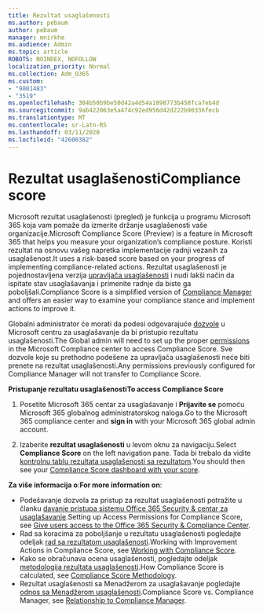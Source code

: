```yaml
---
title: Rezultat usaglašenosti
ms.author: pebaum
author: pebaum
manager: mnirkhe
ms.audience: Admin
ms.topic: article
ROBOTS: NOINDEX, NOFOLLOW
localization_priority: Normal
ms.collection: Adm_O365
ms.custom:
- "9001483"
- "3519"
ms.openlocfilehash: 304b50b9be50d42a4d54a1898773b458fca7eb4d
ms.sourcegitcommit: 9ab422063e5a474c92ed956d42d222b90336fecb
ms.translationtype: MT
ms.contentlocale: sr-Latn-RS
ms.lasthandoff: 03/11/2020
ms.locfileid: "42600382"
---
```

# <a name="compliance-score"></a><span data-ttu-id="e87cf-102">Rezultat usaglašenosti</span><span class="sxs-lookup"><span data-stu-id="e87cf-102">Compliance score</span></span>

<span data-ttu-id="e87cf-103">Microsoft rezultat usaglašenosti (pregled) je funkcija u programu Microsoft 365 koja vam pomaže da izmerite držanje usaglašenosti vaše organizacije.</span><span class="sxs-lookup"><span data-stu-id="e87cf-103">Microsoft Compliance Score (Preview) is a feature in Microsoft 365 that helps you measure your organization’s compliance posture.</span></span> <span data-ttu-id="e87cf-104">Koristi rezultat na osnovu vašeg napretka implementacije radnji vezanih za usaglašenost.</span><span class="sxs-lookup"><span data-stu-id="e87cf-104">It uses a risk-based score based on your progress of implementing compliance-related actions.</span></span>   <span data-ttu-id="e87cf-105">Rezultat usaglašenosti je pojednostavljena verzija [upravljača usaglašenosti](https://docs.microsoft.com/microsoft-365/compliance/compliance-manager-overview) i nudi lakši način da ispitate stav usaglašavanja i primenite radnje da biste ga poboljšali.</span><span class="sxs-lookup"><span data-stu-id="e87cf-105">Compliance Score is a simplified version of [Compliance Manager](https://docs.microsoft.com/microsoft-365/compliance/compliance-manager-overview) and offers an easier way to examine your compliance stance and implement actions to improve it.</span></span> 

<span data-ttu-id="e87cf-106">Globalni administrator će morati da podesi odgovarajuće [dozvole](https://docs.microsoft.com/microsoft-365/security/office-365-security/permissions-in-the-security-and-compliance-center) u Microsoft centru za usaglašavanje da bi pristupio rezultatu usaglašenosti.</span><span class="sxs-lookup"><span data-stu-id="e87cf-106">The Global admin will need to set up the proper [permissions](https://docs.microsoft.com/microsoft-365/security/office-365-security/permissions-in-the-security-and-compliance-center) in the Microsoft Compliance center to access Compliance Score.</span></span>  <span data-ttu-id="e87cf-107">Sve dozvole koje su prethodno podešene za upravljača usaglašenosti neće biti prenete na rezultat usaglašenosti.</span><span class="sxs-lookup"><span data-stu-id="e87cf-107">Any permissions previously configured for Compliance Manager will not transfer to Compliance Score.</span></span>

<span data-ttu-id="e87cf-108">**Pristupanje rezultatu usaglašenosti**</span><span class="sxs-lookup"><span data-stu-id="e87cf-108">**To access Compliance Score**</span></span>

1. <span data-ttu-id="e87cf-109">Posetite Microsoft 365 centar za usaglašavanje i **Prijavite se** pomoću Microsoft 365 globalnog administratorskog naloga.</span><span class="sxs-lookup"><span data-stu-id="e87cf-109">Go to the Microsoft 365 compliance center and **sign in** with your Microsoft 365 global admin account.</span></span>

2. <span data-ttu-id="e87cf-110">Izaberite **rezultat usaglašenosti** u levom oknu za navigaciju.</span><span class="sxs-lookup"><span data-stu-id="e87cf-110">Select **Compliance Score** on the left navigation pane.</span></span> <span data-ttu-id="e87cf-111">Tada bi trebalo da vidite [kontrolnu tablu rezultata usaglašenosti sa rezultatom](https://docs.microsoft.com/microsoft-365/compliance/compliance-score-setup#understand-the-compliance-score-dashboard).</span><span class="sxs-lookup"><span data-stu-id="e87cf-111">You should then see your [Compliance Score dashboard with your score](https://docs.microsoft.com/microsoft-365/compliance/compliance-score-setup#understand-the-compliance-score-dashboard).</span></span>
 

<span data-ttu-id="e87cf-112">**Za više informacija o**:</span><span class="sxs-lookup"><span data-stu-id="e87cf-112">**For more information on**:</span></span>

- <span data-ttu-id="e87cf-113">Podešavanje dozvola za pristup za rezultat usaglašenosti potražite u članku [davanje pristupa sistemu Office 365 Security & centar za usaglašavanje](https://docs.microsoft.com/microsoft-365/security/office-365-security/grant-access-to-the-security-and-compliance-center).</span><span class="sxs-lookup"><span data-stu-id="e87cf-113">Setting up Access Permissions for Compliance Score, see [Give users access to the Office 365 Security & Compliance Center](https://docs.microsoft.com/microsoft-365/security/office-365-security/grant-access-to-the-security-and-compliance-center).</span></span>
- <span data-ttu-id="e87cf-114">Rad sa koracima za poboljšanje u rezultatu usaglašenosti pogledajte odeljak [rad sa rezultatom usaglašenosti](https://docs.microsoft.com/microsoft-365/compliance/working-with-compliance-score).</span><span class="sxs-lookup"><span data-stu-id="e87cf-114">Working with Improvement Actions in Compliance Score, see  [Working with Compliance Score](https://docs.microsoft.com/microsoft-365/compliance/working-with-compliance-score).</span></span>
- <span data-ttu-id="e87cf-115">Kako se obračunava ocena usaglašenosti, pogledajte odeljak [metodologija rezultata usaglašenosti](https://docs.microsoft.com/microsoft-365/compliance/compliance-score-methodology).</span><span class="sxs-lookup"><span data-stu-id="e87cf-115">How Compliance Score is calculated, see [Compliance Score Methodology](https://docs.microsoft.com/microsoft-365/compliance/compliance-score-methodology).</span></span>
- <span data-ttu-id="e87cf-116">Rezultat usaglašenosti sa Menadžerom za usaglašavanje pogledajte [odnos sa Menadžerom usaglašenosti](https://docs.microsoft.com/microsoft-365/compliance/compliance-score#relationship-to-compliance-manager).</span><span class="sxs-lookup"><span data-stu-id="e87cf-116">Compliance Score vs. Compliance Manager, see [Relationship to Compliance Manager](https://docs.microsoft.com/microsoft-365/compliance/compliance-score#relationship-to-compliance-manager).</span></span>

